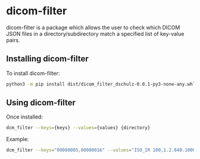 # dicom-filter

dicom-filter is a package which allows the user to check which DICOM JSON files in a directory/subdirectory match a specified list of key-value pairs.

## Installing dicom-filter

To install dicom-filter:

```bash
python3 -m pip install dist/dicom_filter_dschulz-0.0.1-py3-none-any.whl
```

## Using dicom-filter

Once installed:

```bash
dcm_filter --keys={keys} --values={values} {directory}
```

Example:

```bash
dcm_filter --keys="00080005,00080016" --values="ISO_IR 100,1.2.840.10008.5.1.4.1.1.1.1" ./example-data/
```
